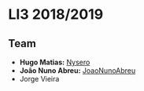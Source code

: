 # LI3 2018/2019



## Team

* **Hugo Matias:** [Nysero](https://github.com/Nysero)
* **João Nuno Abreu:** [JoaoNunoAbreu](https://github.com/JoaoNunoAbreu)
* Jorge Vieira
